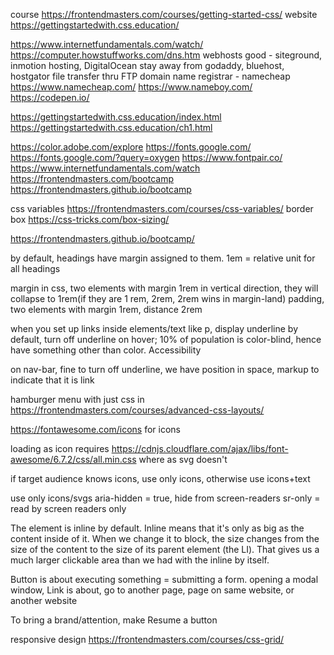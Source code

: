 course https://frontendmasters.com/courses/getting-started-css/
website https://gettingstartedwith.css.education/

https://www.internetfundamentals.com/watch/
https://computer.howstuffworks.com/dns.htm
webhosts good - siteground, inmotion hosting, DigitalOcean
stay away from godaddy, bluehost, hostgator
file transfer thru FTP 
domain name registrar - namecheap 
https://www.namecheap.com/
https://www.nameboy.com/
https://codepen.io/

https://gettingstartedwith.css.education/index.html
https://gettingstartedwith.css.education/ch1.html

https://color.adobe.com/explore
https://fonts.google.com/
https://fonts.google.com/?query=oxygen
https://www.fontpair.co/
https://www.internetfundamentals.com/watch
https://frontendmasters.com/bootcamp
https://frontendmasters.github.io/bootcamp

css variables 
https://frontendmasters.com/courses/css-variables/
border box
https://css-tricks.com/box-sizing/


https://frontendmasters.github.io/bootcamp/

by default, headings have margin assigned to them. 1em = relative unit for all headings

margin in css, two elements with margin 1rem in vertical direction, they will collapse to 1rem(if they are 1 rem, 2rem, 2rem wins in margin-land)
padding, two elements with margin 1rem, distance 2rem

when you set up links inside elements/text like p, display underline by default, turn off underline on hover; 10% of population is color-blind, hence have something other than color. Accessibility

on nav-bar, fine to turn off underline, we have position in space, markup to indicate that it is link

hamburger menu with just css in https://frontendmasters.com/courses/advanced-css-layouts/

https://fontawesome.com/icons
for icons

loading as icon requires https://cdnjs.cloudflare.com/ajax/libs/font-awesome/6.7.2/css/all.min.css
where as svg doesn't

if target audience knows icons, use only icons, otherwise use icons+text

use only icons/svgs
aria-hidden = true, hide from screen-readers
sr-only = read by screen readers only

The <a> element is inline by default. Inline means that it's only as big as the content inside of it. When we change it to block, the size changes from the size of the content to the size of its parent element (the LI). That gives us a much larger clickable area than we had with the inline <a> by itself.

Button is about executing something = submitting a form. opening a modal window, 
Link is about, go to another page, page on same website, or another website

To bring a brand/attention, make Resume a button

responsive design
https://frontendmasters.com/courses/css-grid/

